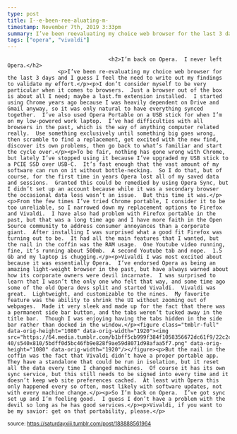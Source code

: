 ```yaml
---
type: post
title: I--e-been-ree-aluating-m-
timestamp: November 7th, 2019 3:33pm
summary: I’ve been reevaluating my choice web browser for the last 3 days and I guess I feel the need to write out my findings to validate my effortppI dTo be fair nothing has gone wrong with Chrome but lately I’ve stopped using it because I’ve upgraded my USB stick to a PCIE SSD over USBC  It’s fasFrom the few times I’ve tried Chrome portable I consider it to be too unreliable so I narrowed down my replacement options to Firefox and Vivaldi  IVivaldi I was most excited about because it was essentially Opera  I’ve endorsed Opera as being an amazing lightweight browser in the past but have But the nail in the coffin was the fact that Vivaldi didn’t have a proper portable app  They have a standalone that could be run in isolation but it So I’m back on Opera  I’ve got sync set up and I’m feeling good  I guess I don’t have a problem with the devil so long as he has good servicespp
tags: ["opera", "vivaldi"]
---
```


                
                
                                    <h2>I’m back on Opera.  I never left Opera.</h2>
                    <p>I’ve been re-evaluating my choice web browser for the last 3 days and I guess I feel the need to write out my findings to validate my effort.</p><p>I don’t consider myself to be very particular when it comes to browsers.  Just a browser out of the box is about all I need; maybe a last.fm extension installed.  I started using Chrome years ago because I was heavily dependent on Drive and Gmail anyway, so it was only natural to have everything synced together.  I’ve also used Opera Portable on a USB stick for when I’m on my low-powered work laptop.  I’ve had difficulties with all browsers in the past, which is the way of anything computer related really.  Use something exclusively until something big goes wrong, then scramble to find a replacement, get excited with the new find, discover its own problems, then go back to what’s familiar and start the cycle over.</p><p>To be fair, nothing has gone wrong with Chrome, but lately I’ve stopped using it because I’ve upgraded my USB stick to a PCIE SSD over USB-C.  It’s fast enough that the vast amount of my software can run on it without bottle-necking.  So I do that, but of course, for the first time in years Opera lost all of my saved data and sessions.  Granted this could be remedied by using Opera Sync, but I didn’t set up an account because while it was a secondary browser the occasional data loss wasn’t an issue.  But this time it was.</p><p>From the few times I’ve tried Chrome portable, I consider it to be too unreliable, so I narrowed down my replacement options to Firefox and Vivaldi.  I have also had problem with Firefox portable in the past, but that was a long time ago and I have more faith in the Open Source community to address consumer annoyances than a corporate giant.  After installing I was surprised what a good fit Firefox was turning out to be.  It had all the main features that I wanted, but the nail in the coffin was the RAM usage.  One Youtube video running, fine, it’s running about 500mb.  A second Youtube tab and nope.  1.5 Gb and my laptop is chugging.</p><p>Vivaldi I was most excited about because it was essentially Opera.  I’ve endorsed Opera as being an amazing light-weight browser in the past, but have always warned about how its corporate owners were devil incarnate.  I was surprised to learn that I wasn’t the only one who felt that way, and some time ago some of the old Opera devs split and started Vivaldi.  Vivaldi was great.  Lightweight, and customizable to the nines.  My favorite feature was the ability to shrink the UI without zooming out of webpages.  Made it very sleek and made up for the fact that there was a permanent side bar button, and the tabs weren’t tucked away in the title bar.  Though I was enjoying having the tabs hidden in the side bar rather than docked in the window.</p><figure class="tmblr-full" data-orig-height="1080" data-orig-width="1920"><img src="https://64.media.tumblr.com/b1bff5cb999f384f1058356672dc61f9/22c2c0dc7a79863f-40/s540x810/5bdff0d5bc46fb9e828f9ae59d8071d98afaa5f7.png" data-orig-height="1080" data-orig-width="1920"/></figure><p>But the nail in the coffin was the fact that Vivaldi didn’t have a proper portable app.  They have a standalone that could be run in isolation, but it reset all the data every time I changed machines.  Of course it has its own sync service, but this still needs to be signed into every time and it doesn’t keep web site preferences cached.  At least with Opera this only happened every so often, most likely with software updates, not with every machine change.</p><p>So I’m back on Opera.  I’ve got sync set up and I’m feeling good.  I guess I don’t have a problem with the devil so long as he has good services.</p><p>Vivaldi, if you want to be my savior: get on that portability, please.</p>
                
                
                
                
                
                
                                
<small>source: https://saturdayxiii.tumblr.com/post/188888561964</small>